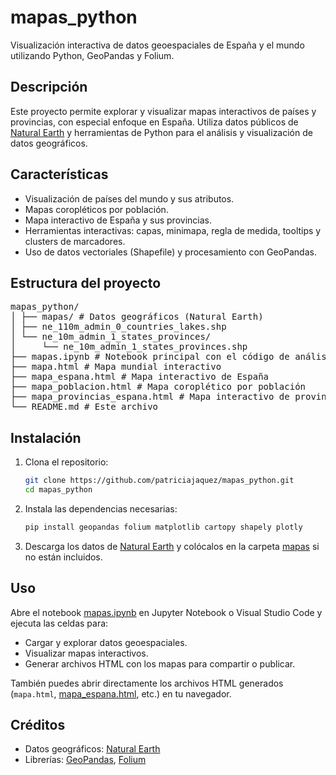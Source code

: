 # mapas_python

Visualización interactiva de datos geoespaciales de España y el mundo utilizando Python, GeoPandas y Folium.

## Descripción

Este proyecto permite explorar y visualizar mapas interactivos de países y provincias, con especial enfoque en España. Utiliza datos públicos de [Natural Earth](https://www.naturalearthdata.com/) y herramientas de Python para el análisis y visualización de datos geográficos.

## Características

- Visualización de países del mundo y sus atributos.
- Mapas coropléticos por población.
- Mapa interactivo de España y sus provincias.
- Herramientas interactivas: capas, minimapa, regla de medida, tooltips y clusters de marcadores.
- Uso de datos vectoriales (Shapefile) y procesamiento con GeoPandas.

## Estructura del proyecto
<pre lang="text">
mapas_python/ 
│ ├── mapas/ # Datos geográficos (Natural Earth) 
│ ├── ne_110m_admin_0_countries_lakes.shp 
│ └── ne_10m_admin_1_states_provinces/ 
│     └── ne_10m_admin_1_states_provinces.shp 
├── mapas.ipynb # Notebook principal con el código de análisis y visualización 
├── mapa.html # Mapa mundial interactivo 
├── mapa_espana.html # Mapa interactivo de España 
├── mapa_poblacion.html # Mapa coroplético por población 
├── mapa_provincias_espana.html # Mapa interactivo de provincias de España 
└── README.md # Este archivo
</pre>

## Instalación

1. Clona el repositorio:
    ```sh
    git clone https://github.com/patriciajaquez/mapas_python.git
    cd mapas_python
    ```

2. Instala las dependencias necesarias:
    ```sh
    pip install geopandas folium matplotlib cartopy shapely plotly
    ```

3. Descarga los datos de [Natural Earth](https://www.naturalearthdata.com/downloads/) y colócalos en la carpeta [mapas](http://_vscodecontentref_/7) si no están incluidos.

## Uso

Abre el notebook [mapas.ipynb](http://_vscodecontentref_/8) en Jupyter Notebook o Visual Studio Code y ejecuta las celdas para:

- Cargar y explorar datos geoespaciales.
- Visualizar mapas interactivos.
- Generar archivos HTML con los mapas para compartir o publicar.

También puedes abrir directamente los archivos HTML generados (`mapa.html`, [mapa_espana.html](http://_vscodecontentref_/9), etc.) en tu navegador.

## Créditos

- Datos geográficos: [Natural Earth](https://www.naturalearthdata.com/)
- Librerías: [GeoPandas](https://geopandas.org/), [Folium](https://python-visualization.github.io/folium/)
